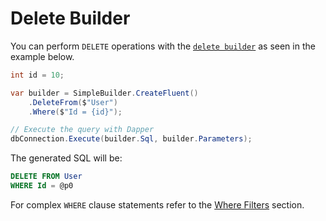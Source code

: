 # Delete Builder

You can perform `DELETE` operations with the [`delete builder`](../../../api-docs/netcore/Dapper.SimpleSqlBuilder.FluentBuilder.IDeleteBuilderEntry.yml) as seen in the example below.

```csharp
int id = 10;

var builder = SimpleBuilder.CreateFluent()
    .DeleteFrom($"User")
    .Where($"Id = {id}");

// Execute the query with Dapper
dbConnection.Execute(builder.Sql, builder.Parameters);
```

The generated SQL will be:

```sql
DELETE FROM User
WHERE Id = @p0
```

For complex `WHERE` clause statements refer to the [Where Filters](where-filters.md) section.
